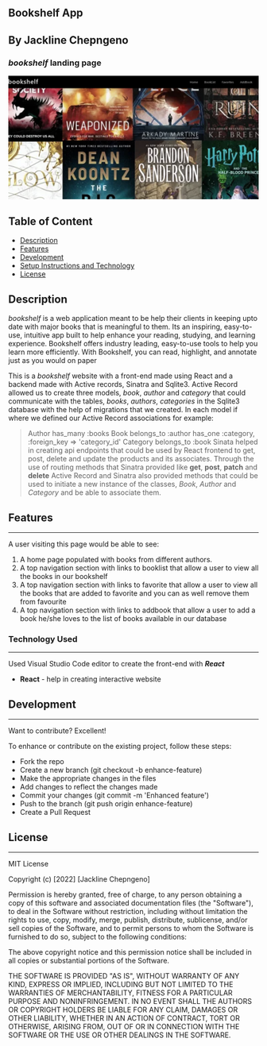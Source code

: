 ## Bookshelf App 

## By Jackline Chepngeno

### _bookshelf_ landing page
![Bookshelf](./src/images/image2.png)

## Table of Content
- [Description](#description)
- [Features](#features)
- [Development](#development)
- [Setup Instructions and Technology](#technology-used)
- [License](#license)

## Description
_bookshelf_ is a web application meant to be help their clients in keeping upto date with major books that is meaningful to them. Its an inspiring, easy-to-use, intuitive app built to help enhance your reading, studying, and learning experience. Bookshelf offers industry leading, easy-to-use tools to help you learn more efficiently. With Bookshelf, you can read, highlight, and annotate just as you would on paper

This is a _bookshelf_ website with a front-end made using React and a backend made with Active records, Sinatra and Sqlite3. Active Record allowed us to create three models, _book_, _author_ and _category_ that could communicate with the tables, _books_, _authors_, _categories_ in the Sqlite3 database with the help of migrations that we created. In each model if where we defined our Active Record associations for example:
> Author  has_many :books
> Book belongs_to :author
    has_one :category, :foreign_key => 'category_id'
> Category  belongs_to :book
Sinata helped in creating api endpoints that could be used by React frontend to get, post, delete and update the products and its associates. Through the use of routing methods that Sinatra provided like **get**, **post**, **patch** and **delete** Active Record and Sinatra also provided methods that could be used to initiate a new instance of the classes, _Book_, _Author_ and _Category_ and be able to associate them.

## Features
---
A user visiting this page would be able to see:
1. A home page populated with books from different authors.
2. A top navigation section with links to booklist that allow a user to view all the books in our bookshelf
3. A top navigation section with links to favorite that allow a user to view all the books that are added to favorite and you can as well remove them from favourite
4. A top navigation section with links to addbook that allow a user to add a book he/she loves to the list of books available in our database 

### Technology Used
---
Used Visual Studio Code editor to create the front-end with _**React**_ 
- **React** - help in creating interactive website

## Development

---

Want to contribute? Excellent!

To enhance or contribute on the existing project, follow these steps:

- Fork the repo
- Create a new branch (git checkout -b enhance-feature)
- Make the appropriate changes in the files
- Add changes to reflect the changes made
- Commit your changes (git commit -m 'Enhanced feature')
- Push to the branch (git push origin enhance-feature)
- Create a Pull Request


## License

---

MIT License

Copyright (c) [2022] [Jackline Chepngeno]

Permission is hereby granted, free of charge, to any person obtaining a copy
of this software and associated documentation files (the "Software"), to deal
in the Software without restriction, including without limitation the rights
to use, copy, modify, merge, publish, distribute, sublicense, and/or sell
copies of the Software, and to permit persons to whom the Software is
furnished to do so, subject to the following conditions:

The above copyright notice and this permission notice shall be included in all
copies or substantial portions of the Software.

THE SOFTWARE IS PROVIDED "AS IS", WITHOUT WARRANTY OF ANY KIND, EXPRESS OR
IMPLIED, INCLUDING BUT NOT LIMITED TO THE WARRANTIES OF MERCHANTABILITY,
FITNESS FOR A PARTICULAR PURPOSE AND NONINFRINGEMENT. IN NO EVENT SHALL THE
AUTHORS OR COPYRIGHT HOLDERS BE LIABLE FOR ANY CLAIM, DAMAGES OR OTHER
LIABILITY, WHETHER IN AN ACTION OF CONTRACT, TORT OR OTHERWISE, ARISING FROM,
OUT OF OR IN CONNECTION WITH THE SOFTWARE OR THE USE OR OTHER DEALINGS IN THE
SOFTWARE.